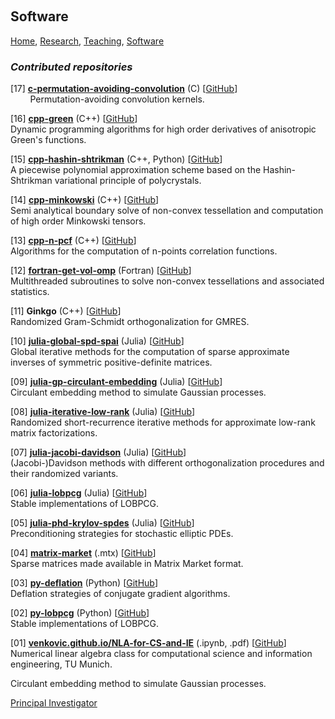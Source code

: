 <p>&nbsp;</p>

## Software

[Home](https://venkovic.github.io), [Research](https://venkovic.github.io/research), [Teaching](https://venkovic.github.io/teaching), [Software](https://venkovic.github.io/software) 

### *Contributed repositories*

[17] <ins>__c-permutation-avoiding-convolution__</ins> (C) [[GitHub](https://github.com/venkovic/c-permutation-avoiding-convolution)]<br />&nbsp;&nbsp;&nbsp;&nbsp;&nbsp;&nbsp;&nbsp;&nbsp;Permutation-avoiding convolution kernels.

[16] <ins>__cpp-green__</ins> (C++) [[GitHub](https://github.com/venkovic/cpp-green)]<br />Dynamic programming algorithms for high order derivatives of anisotropic Green's functions. 

[15] <ins>__cpp-hashin-shtrikman__</ins> (C++, Python) [[GitHub](https://github.com/venkovic/cpp-hashin-shtrikman)]<br />A piecewise polynomial approximation scheme based on the Hashin­-Shtrikman variational principle of polycrystals. 

[14] <ins>__cpp-minkowski__</ins> (C++) [[GitHub](https://github.com/venkovic/cpp-minkowski)]<br />Semi analytical boundary solve of non-convex tessellation and computation of high order Minkowski tensors.

[13] <ins>__cpp-n-pcf__</ins> (C++) [[GitHub](https://github.com/venkovic/cpp-n-pcf)]<br />Algorithms for the computation of n-points correlation functions. 

[12] <ins>__fortran-get-vol-omp__</ins> (Fortran) [[GitHub](https://github.com/venkovic/fortran-get-vol-omp)]<br />Multithreaded subroutines to solve non-convex tessellations and associated statistics.

[11] __Ginkgo__ (C++) [[GitHub](https://github.com/ginkgo-project/ginkgo/pull/1930>html)]<br />Randomized Gram-Schmidt orthogonalization for GMRES. 

[10] <ins>__julia-global-spd-spai__</ins> (Julia) [[GitHub](https://github.com/venkovic/julia-global-spd-spai)]<br />Global iterative methods for the computation of sparse approximate inverses of symmetric positive-definite matrices.

[09] <ins>__julia-gp-circulant-embedding__</ins> (Julia) [[GitHub](https://github.com/venkovic/julia-gp-circulant-embedding)]<br />Circulant embedding method to simulate Gaussian processes. 

[08] <ins>__julia-iterative-low-rank__</ins> (Julia) [[GitHub](https://github.com/venkovic/julia-iterative-low-rank)]<br />Randomized short-recurrence iterative methods for approximate low-rank matrix factorizations. 

[07] <ins>__julia-jacobi-davidson__</ins> (Julia) [[GitHub](https://github.com/venkovic/julia-jacobi-davidson)]<br />(Jacobi-)Davidson methods with different orthogonalization procedures and their randomized variants.

[06] <ins>__julia-lobpcg__</ins> (Julia) [[GitHub](https://github.com/venkovic/julia-lobpcg)]<br />Stable implementations of LOBPCG. 

[05] <ins>__julia-phd-krylov-spdes__</ins> (Julia) [[GitHub](https://github.com/venkovic/julia-phd-krylov-spdes)]<br />Preconditioning strategies for stochastic elliptic PDEs.

[04] <ins>__matrix-market__</ins> (.mtx) [[GitHub](https://github.com/venkovic/matrix-market)]<br />Sparse matrices made available in Matrix Market format.

[03] <ins>__py-deflation__</ins> (Python) [[GitHub](https://github.com/venkovic/py-deflation)]<br />Deflation strategies of conjugate gradient algorithms.

[02] <ins>__py-lobpcg__</ins> (Python) [[GitHub](https://github.com/venkovic/py-lobpcg)]<br />Stable implementations of LOBPCG.

[01] <ins>__venkovic.github.io/NLA-for-CS-and-IE__</ins> (.ipynb, .pdf) [[GitHub](https://venkovic.github.io/NLA-for-CS-and-IE)]<br /> Numerical linear algebra class for computational science and information engineering, TU Munich.  

Circulant embedding method to simulate Gaussian processes. 

<ins>Principal Investigator</ins>
